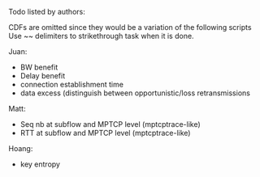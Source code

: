 Todo listed by authors:

CDFs are omitted since they would be a variation of the following scripts
Use ~~ delimiters to strikethrough task when it is done.


Juan:
- BW benefit
- Delay benefit
- connection establishment time
- data excess (distinguish between opportunistic/loss retransmissions 

Matt:
- Seq nb at subflow and MPTCP level (mptcptrace-like)
- RTT at subflow and MPTCP level (mptcptrace-like)

Hoang:
- key entropy
